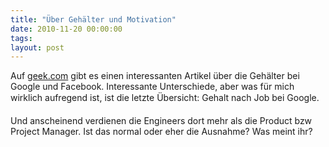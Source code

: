 ```yaml
---
title: "Über Gehälter und Motivation"
date: 2010-11-20 00:00:00 
tags: 
layout: post
---
```


Auf [geek.com][0] gibt es einen interessanten Artikel über die Gehälter bei Google und Facebook. Interessante Unterschiede, aber was für mich wirklich aufregend ist, ist die letzte Übersicht: Gehalt nach Job bei Google.</p> <p>Und anscheinend verdienen die Engineers dort mehr als die Product bzw Project Manager. Ist das normal oder eher die Ausnahme? Was meint ihr?

[0]: http://www.geek.com/articles/news/facebook-beats-google-on-salary-and-employee-satisfaction-20101119/
